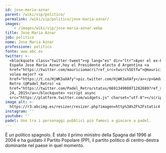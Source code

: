 ```yaml
---
id: jose-maria-aznar
parent: /wiki/vip/politico/
permalink: /wiki/vip/politico/jose-maria-aznar/
images:
    - /images/wiki/vip/jose-maria-aznar.webp
title: Jose Maria Aznar
job: politico
nome: Jose Maria Aznar
professione: politico
fonte: www.abc.es
twitter: >-
  <blockquote class="twitter-tweet"><p lang="es" dir="ltr">Ayer el ex-Presidente
  España Jose María Aznar,hoy el Presidente electo d Argentina <a
  href="https://twitter.com/mauriciomacri?ref_src=twsrc%5Etfw">@mauriciomacri</a>,quien
  volea mejor? <a
  href="https://t.co/HjWK3aXAfy">pic.twitter.com/HjWK3aXAfy</a></p>&mdash; Padel
  Retro (@Padel_Retro) <a
  href="https://twitter.com/Padel_Retro/status/669134908871282689?ref_src=twsrc%5Etfw">November
  24, 2015</a></blockquote> <script async
  src="https://platform.twitter.com/widgets.js" charset="utf-8"></script>
image_alt: >-
  https://r3.abcimg.es/resizer/resizer.php?imagen=http%3A%2F%2Fstatic4.abc.es%2Fmedia%2Fdeportes%2F2015%2F11%2F11%2Faznar-padel-efe--250x140.jpg&nuevoancho=256&medio=abc
instagram: ''
youtube: ''
padel: Uno tra i personaggi pubblici più famosi a giocare a padel.
---
```

È un politico spagnolo. È stato il primo ministro della Spagna dal 1996 al 2004 e ha guidato il Partito Popolare (PP), il partito politico di centro-destra dominante nel paese in quel momento.